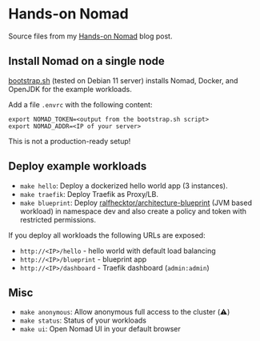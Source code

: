 # Hands-on Nomad

Source files from my [Hands-on Nomad](https://rootknecht.net/blog/hands-on-nomad/) blog post.

## Install Nomad on a single node

[bootstrap.sh](./bootstrap.sh) (tested on Debian 11 server) installs Nomad, Docker, and OpenJDK for the example workloads.

Add a file `.envrc` with the following content:

```
export NOMAD_TOKEN=<output from the bootstrap.sh script>
export NOMAD_ADDR=<IP of your server>
```

This is not a production-ready setup!

## Deploy example workloads

- `make hello`: Deploy a dockerized hello world app (3 instances).
- `make traefik`: Deploy Traefik as Proxy/LB.
- `make blueprint`: Deploy [ralfhecktor/architecture-blueprint](https://github.com/ralfhecktor/architecture-blueprint) (JVM based workload) in namespace dev and also create a policy and token with restricted permissions.

If you deploy all workloads the following URLs are exposed:

- `http://<IP>/hello` - hello world with default load balancing
- `http://<IP>/blueprint` - blueprint app
- `http://<IP>/dashboard` - Traefik dashboard (`admin:admin`)

## Misc

- `make anonymous`: Allow anonymous full access to the cluster (⚠️)
- `make status`: Status of your workloads
- `make ui`: Open Nomad UI in your default browser
